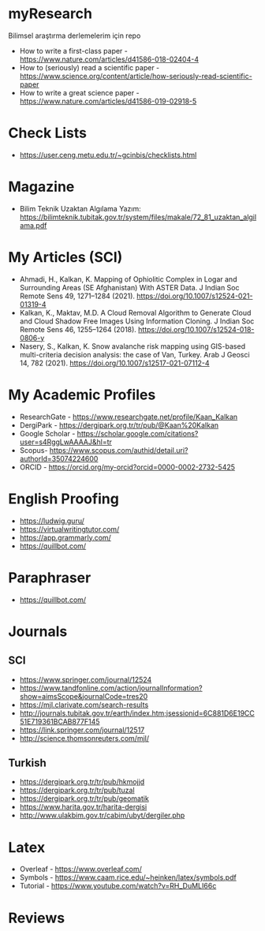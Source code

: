 # myResearch
Bilimsel araştırma derlemelerim için repo

* How to write a first-class paper - https://www.nature.com/articles/d41586-018-02404-4
* How to (seriously) read a scientific paper - https://www.science.org/content/article/how-seriously-read-scientific-paper
* How to write a great science paper - https://www.nature.com/articles/d41586-019-02918-5

# Check Lists
* https://user.ceng.metu.edu.tr/~gcinbis/checklists.html

# Magazine
* Bilim Teknik Uzaktan Algılama Yazım: https://bilimteknik.tubitak.gov.tr/system/files/makale/72_81_uzaktan_algilama.pdf

# My Articles (SCI)
* Ahmadi, H., Kalkan, K. Mapping of Ophiolitic Complex in Logar and Surrounding Areas (SE Afghanistan) With ASTER Data. J Indian Soc Remote Sens 49, 1271–1284 (2021). https://doi.org/10.1007/s12524-021-01319-4
* Kalkan, K., Maktav, M.D. A Cloud Removal Algorithm to Generate Cloud and Cloud Shadow Free Images Using Information Cloning. J Indian Soc Remote Sens 46, 1255–1264 (2018). https://doi.org/10.1007/s12524-018-0806-y
* Nasery, S., Kalkan, K. Snow avalanche risk mapping using GIS-based multi-criteria decision analysis: the case of Van, Turkey. Arab J Geosci 14, 782 (2021). https://doi.org/10.1007/s12517-021-07112-4

# My Academic Profiles
* ResearchGate - https://www.researchgate.net/profile/Kaan_Kalkan
* DergiPark - https://dergipark.org.tr/tr/pub/@Kaan%20Kalkan
* Google Scholar - https://scholar.google.com/citations?user=s4RggLwAAAAJ&hl=tr
* Scopus- https://www.scopus.com/authid/detail.uri?authorId=35074224600
* ORCID - https://orcid.org/my-orcid?orcid=0000-0002-2732-5425

# English Proofing

* https://ludwig.guru/
* https://virtualwritingtutor.com/
* https://app.grammarly.com/
* https://quillbot.com/

# Paraphraser
* https://quillbot.com/

# Journals

## SCI
* https://www.springer.com/journal/12524
* https://www.tandfonline.com/action/journalInformation?show=aimsScope&journalCode=tres20
* https://mjl.clarivate.com/search-results
* http://journals.tubitak.gov.tr/earth/index.htm;jsessionid=6C881D6E19CC51E719361BCAB877F145
* https://link.springer.com/journal/12517
* http://science.thomsonreuters.com/mjl/

## Turkish
* https://dergipark.org.tr/tr/pub/hkmojjd
* https://dergipark.org.tr/tr/pub/tuzal
* https://dergipark.org.tr/tr/pub/geomatik
* https://www.harita.gov.tr/harita-dergisi
* http://www.ulakbim.gov.tr/cabim/ubyt/dergiler.php

# Latex
* Overleaf - https://www.overleaf.com/
* Symbols - https://www.caam.rice.edu/~heinken/latex/symbols.pdf
* Tutorial - https://www.youtube.com/watch?v=RH_DuMLI66c

# Reviews
